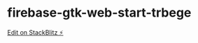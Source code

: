 # firebase-gtk-web-start-trbege

[Edit on StackBlitz ⚡️](https://stackblitz.com/edit/firebase-gtk-web-start-trbege)